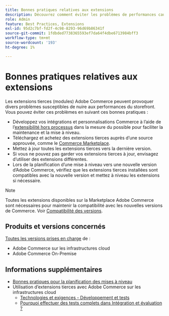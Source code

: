```yaml
---
title: Bonnes pratiques relatives aux extensions
description: Découvrez comment éviter les problèmes de performances causés par les extensions Adobe Commerce tierces.
role: Admin
feature: Best Practices, Extensions
exl-id: 95d2c7bf-fd2f-4c98-8293-96d69b86341f
source-git-commit: 1fdbded7738365593ef7da64f4dbe6713984bff3
workflow-type: tm+mt
source-wordcount: '193'
ht-degree: 1%

---
```


# Bonnes pratiques relatives aux extensions

Les extensions tierces (modules) Adobe Commerce peuvent provoquer divers problèmes susceptibles de nuire aux performances du storefront. Vous pouvez éviter ces problèmes en suivant ces bonnes pratiques :

- Développez vos intégrations et personnalisations Commerce à l’aide de l’[extensibilité hors processus](https://developer.adobe.com/commerce/extensibility/) dans la mesure du possible pour faciliter la maintenance et la mise à niveau.
- Téléchargez et achetez des extensions tierces auprès d’une source approuvée, comme le [Commerce Marketplace](https://marketplace.magento.com/extensions.html).
- Mettez à jour toutes les extensions tierces vers la dernière version.
- Si vous ne pouvez pas garder vos extensions tierces à jour, envisagez d’utiliser des extensions différentes.
- Lors de la planification d’une mise à niveau vers une nouvelle version d’Adobe Commerce, vérifiez que les extensions tierces installées sont compatibles avec la nouvelle version et mettez à niveau les extensions si nécessaire.

>[!NOTE]
>
> Toutes les extensions disponibles sur la Marketplace Adobe Commerce sont nécessaires pour maintenir la compatibilité avec les nouvelles versions de Commerce. Voir [Compatibilité des versions](https://developer.adobe.com/commerce/marketplace/guides/sellers/compatibility/releases/).

## Produits et versions concernés

[Toutes les versions prises en charge](../../../release/versions.md) de :

- Adobe Commerce sur les infrastructures cloud
- Adobe Commerce On-Premise

## Informations supplémentaires

- [Bonnes pratiques pour la planification des mises à niveau](../../../upgrade/prepare/best-practices.md)
- Utilisation d’extensions tierces avec Adobe Commerce sur les infrastructures cloud
   - [Technologies et exigences - Développement et tests](https://experienceleague.adobe.com/fr/docs/commerce-cloud-service/user-guide/develop/overview#cloud-req-devtest)
   - [Pourquoi effectuer des tests complets dans Intégration et évaluation ?](https://experienceleague.adobe.com/fr/docs/commerce-cloud-service/user-guide/launch/overview#why-test-fully-in-integration-staging-and-production)

